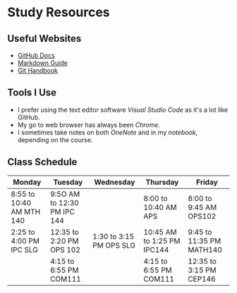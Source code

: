# Study Resources
## Useful Websites
- [GitHub Docs](https://docs.github.com/)
- [Markdown Guide](https://www.markdownguide.org/)
- [Git Handbook](https://guides.github.com/introduction/git-handbook/)

## Tools I Use
- I prefer using the text editor software *Visual Studio Code* as it's a lot like GitHub.
- My go to web browser has always been *Chrome*.
- I sometimes take notes on both *OneNote* and in my *notebook*, depending on the course.
  
## Class Schedule

|Monday                  |Tuesday                    |Wednesday              |Thursday                  |Friday                  |
|------------------------|---------------------------|-----------------------|--------------------------|------------------------|
|8:55 to 10:40 AM MTH 140|9:5O AM to 12:30 PM IPC 144|                       |8:00 to 10:40 AM APS      |8:00 to 9:45 AM OPS102  |
|2:25 to 4:00 PM IPC SLG |12:35 to 2:20 PM OPS 102   |1:30 to 3:15 PM OPS SLG|10:45 AM to 1:25 PM IPC144|9:45 to 11:35 PM MATH140|
|                        |4:15 to 6:55 PM COM111     |                       |4:15 to 6:55 PM COM111    |12:35 to 3:15 PM CEP146 |
